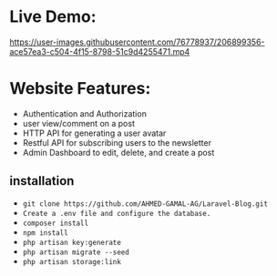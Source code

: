 # Live Demo:
https://user-images.githubusercontent.com/76778937/206899356-ace57ea3-c504-4f15-8798-51c9d4255471.mp4


# Website Features:
- Authentication and Authorization
- user view/comment on a post
- HTTP API for generating a user avatar 
- Restful API for subscribing users to the newsletter
- Admin Dashboard to edit, delete, and create a post



## installation 

<ul>
<li><code>git clone https://github.com/AHMED-GAMAL-AG/Laravel-Blog.git</code></li>
<li><code>Create a .env file and configure the database.</code></li>
<li><code>composer install</code></li>
<li><code>npm install</code></li>
<li><code>php artisan key:generate</code></li>
<li><code>php artisan migrate --seed</code></li>
<li><code>php artisan storage:link</code></li>
</ul>

